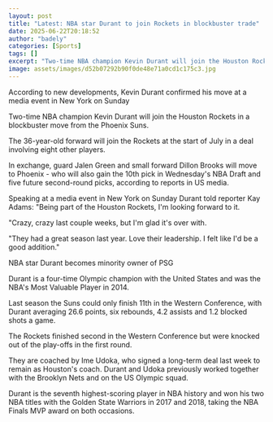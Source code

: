 ```yaml
---
layout: post
title: "Latest: NBA star Durant to join Rockets in blockbuster trade"
date: 2025-06-22T20:18:52
author: "badely"
categories: [Sports]
tags: []
excerpt: "Two-time NBA champion Kevin Durant will join the Houston Rockets in a blockbuster move from the Phoenix Suns."
image: assets/images/d52b07292b90f0de48e71a0cd1c175c3.jpg
---
```


According to new developments, Kevin Durant confirmed his move at a media event in New York on Sunday

Two-time NBA champion Kevin Durant will join the Houston Rockets in a blockbuster move from the Phoenix Suns.

The 36-year-old forward will join the Rockets at the start of July in a deal involving eight other players.

In exchange, guard Jalen Green and small forward Dillon Brooks will move to Phoenix - who will also gain the 10th pick in Wednesday's NBA Draft and five future second-round picks, according to reports in US media.

Speaking at a media event in New York on Sunday Durant told reporter Kay Adams: "Being part of the Houston Rockets, I'm looking forward to it.

"Crazy, crazy last couple weeks, but I'm glad it's over with.

"They had a great season last year. Love their leadership. I felt like I'd be a good addition."

NBA star Durant becomes minority owner of PSG

Durant is a four-time Olympic champion with the United States and was the NBA's Most Valuable Player in 2014.

Last season the Suns could only finish 11th in the Western Conference, with Durant averaging 26.6 points, six rebounds, 4.2 assists and 1.2 blocked shots a game.

The Rockets finished second in the Western Conference but were knocked out of the play-offs in the first round. 

They are coached by Ime Udoka, who signed a long-term deal last week to remain as Houston's coach. Durant and Udoka previously worked together with the Brooklyn Nets and on the US Olympic squad.

Durant is the seventh highest-scoring player in NBA history and won his two NBA titles with the Golden State Warriors in 2017 and 2018, taking the NBA Finals MVP award on both occasions. 

